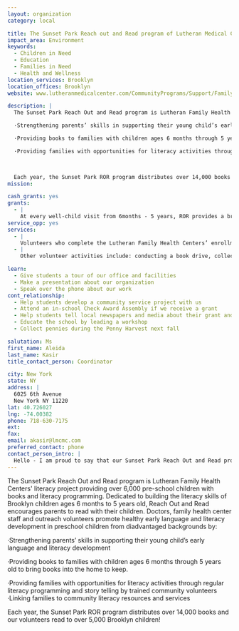 ```yaml
---
layout: organization
category: local

title: The Sunset Park Reach out and Read program of Lutheran Medical Center
impact_area: Environment
keywords: 
  - Children in Need
  - Education
  - Families in Need
  - Health and Wellness
location_services: Brooklyn
location_offices: Brooklyn
website: www.lutheranmedicalcenter.com/CommunityPrograms/Support/FamilyStrengtheningServices/

description: |
  The Sunset Park Reach Out and Read program is Lutheran Family Health Centers'  literacy project providing over 6,000 pre-school children with books and literacy programming.  Dedicated to building the  literacy skills of Brooklyn children ages 6 months to 5 years old, Reach Out and Read encourages parents to read with their children. Doctors, family health center staff and outreach volunteers promote healthy early language and literacy development in  preschool children from diadvantaged backgrounds by: 

  ·Strengthening parents’ skills in supporting their young child’s early language and literacy development

  ·Providing books to families with children ages 6 months through 5 years old to bring books into the home to keep.

  ·Providing families with opportunities for literacy activities through regular literacy programming and story telling by trained community volunteers ·Linking families to community literacy resources and services

  

  Each year, the Sunset Park ROR program distributes over 14,000 books and our volunteers read to over 5,000 Brooklyn children!
mission: 

cash_grants: yes
grants: 
  - |
    At every well-child visit from 6months - 5 years, ROR provides a brand new book for the family to take home.  Each year, we purchase over 14,000 books to meet the needs of the families we serve.  Every book costs about $3.00.  We would use your money to help purchase new books that we give to the children in our health centers.
service_opp: yes
services: 
  - |
    Volunteers who complete the Lutheran Family Health Centers’ enrollment and orientation process are eligible to become volunteer readers in the clinic waiting rooms.  Volunteers read aloud to the children, showing parents and children the pleasures and techniques of looking at books together.
  - |
    Other volunteer activities include: conducting a book drive, collecting gently used books to be read and given out in the waiting rooms, and unpacking and inventorying books.  Group fundraising projects (penny drives, ice cream socials, craft fairs, read-a-thons, etc.) are also appreciated.

learn: 
  - Give students a tour of our office and facilities
  - Make a presentation about our organization
  - Speak over the phone about our work
cont_relationship: 
  - Help students develop a community service project with us
  - Attend an in-school Check Award Assembly if we receive a grant
  - Help students tell local newspapers and media about their grant and/or project with us
  - Educate the school by leading a workshop
  - Collect pennies during the Penny Harvest next fall

salutation: Ms
first_name: Aleida
last_name: Kasir
title_contact_person: Coordinator

city: New York
state: NY
address: |
  6025 6th Avenue  
  New York NY 11220
lat: 40.726027
lng: -74.00382
phone: 718-630-7175
ext: 
fax: 
email: akasir@lmcmc.com
preferred_contact: phone
contact_person_intro: |
  Hello - I am proud to say that our Sunset Park Reach Out and Read program has been on the ground promoting early literacy in southwest Brooklyn for almost 10 years!  We work to make sure that every family has a chance to read aloud to their child before they reach school.  Every penny helps us buy more books for our children!
---
```

The Sunset Park Reach Out and Read program is Lutheran Family Health Centers'  literacy project providing over 6,000 pre-school children with books and literacy programming.  Dedicated to building the  literacy skills of Brooklyn children ages 6 months to 5 years old, Reach Out and Read encourages parents to read with their children. Doctors, family health center staff and outreach volunteers promote healthy early language and literacy development in  preschool children from diadvantaged backgrounds by: 

·Strengthening parents’ skills in supporting their young child’s early language and literacy development

·Providing books to families with children ages 6 months through 5 years old to bring books into the home to keep.

·Providing families with opportunities for literacy activities through regular literacy programming and story telling by trained community volunteers ·Linking families to community literacy resources and services



Each year, the Sunset Park ROR program distributes over 14,000 books and our volunteers read to over 5,000 Brooklyn children!